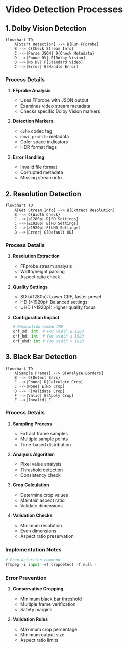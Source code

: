 # Video Detection Processes

## 1. Dolby Vision Detection

```mermaid
flowchart TD
    A[Start Detection] --> B[Run FFprobe]
    B --> C{Check Stream Info}
    C -->|Parse JSON| D{Check Metadata}
    D -->|Found DV| E[Dolby Vision]
    D -->|No DV| F[Standard Video]
    C -->|Error| G[Handle Error]
```

### Process Details
1. **FFprobe Analysis**
   - Uses FFprobe with JSON output
   - Examines video stream metadata
   - Checks specific Dolby Vision markers

2. **Detection Markers**
   - `dvhe` codec tag
   - `dovi_profile` metadata
   - Color space indicators
   - HDR format flags

3. **Error Handling**
   - Invalid file format
   - Corrupted metadata
   - Missing stream info

## 2. Resolution Detection

```mermaid
flowchart TD
    A[Get Stream Info] --> B[Extract Resolution]
    B --> C{Width Check}
    C -->|≤1280p| D[SD Settings]
    C -->|≤1920p| E[HD Settings]
    C -->|>1920p| F[UHD Settings]
    B -->|Error| G[Default HD]
```

### Process Details
1. **Resolution Extraction**
   - FFprobe stream analysis
   - Width/height parsing
   - Aspect ratio check

2. **Quality Settings**
   - SD (≤1280p): Lower CRF, faster preset
   - HD (≤1920p): Balanced settings
   - UHD (>1920p): Higher quality focus

3. **Configuration Impact**
   ```python
   # Resolution-based CRF
   crf_sd: int  # For width ≤ 1280
   crf_hd: int  # For width ≤ 1920
   crf_uhd: int # For width > 1920
   ```

## 3. Black Bar Detection

```mermaid
flowchart TD
    A[Sample Frames] --> B[Analyze Borders]
    B --> C{Detect Bars}
    C -->|Found| D[Calculate Crop]
    C -->|None| E[No Crop]
    D --> F[Validate Crop]
    F -->|Valid| G[Apply Crop]
    F -->|Invalid| E
```

### Process Details
1. **Sampling Process**
   - Extract frame samples
   - Multiple sample points
   - Time-based distribution

2. **Analysis Algorithm**
   - Pixel value analysis
   - Threshold detection
   - Consistency check

3. **Crop Calculation**
   - Determine crop values
   - Maintain aspect ratio
   - Validate dimensions

4. **Validation Checks**
   - Minimum resolution
   - Even dimensions
   - Aspect ratio preservation

### Implementation Notes
```python
# Crop detection command
ffmpeg -i input -vf cropdetect -f null -
```

### Error Prevention
1. **Conservative Cropping**
   - Minimum black bar threshold
   - Multiple frame verification
   - Safety margins

2. **Validation Rules**
   - Maximum crop percentage
   - Minimum output size
   - Aspect ratio limits
